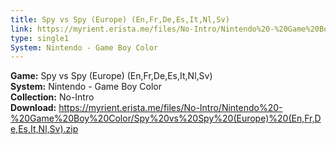 ```yaml
---
title: Spy vs Spy (Europe) (En,Fr,De,Es,It,Nl,Sv)
link: https://myrient.erista.me/files/No-Intro/Nintendo%20-%20Game%20Boy%20Color/Spy%20vs%20Spy%20(Europe)%20(En,Fr,De,Es,It,Nl,Sv).zip
type: single1
System: Nintendo - Game Boy Color
---
```

<b>Game:</b> Spy vs Spy (Europe) (En,Fr,De,Es,It,Nl,Sv)<br>
<b>System:</b> Nintendo - Game Boy Color<br>
<b>Collection:</b> No-Intro<br>
<b>Download:</b> https://myrient.erista.me/files/No-Intro/Nintendo%20-%20Game%20Boy%20Color/Spy%20vs%20Spy%20(Europe)%20(En,Fr,De,Es,It,Nl,Sv).zip